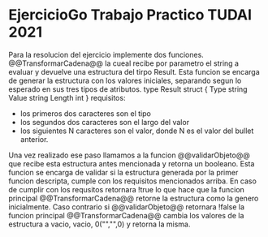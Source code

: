 # EjercicioGo Trabajo Practico TUDAI 2021

Para la resolucion del ejercicio implemente dos funciones.
@@TransformarCadena@@ la cueal recibe por parametro el string a evaluar y devuelve una estructura del tirpo Result.
Esta funcion se encarga de generar la estructura con los valores iniciales, separando segun lo esperado en sus tres tipos de atributos.
type Result struct {
    Type    string 
    Value   string
    Length  int
}
requisitos:
- los primeros dos caracteres son el tipo
- los segundos dos caracteres son el largo del valor
- los siguientes N caracteres son el valor, donde N es el valor del bullet anterior.

Una vez realizado ese paso llamamos a la funcion @@validarObjeto@@ que recibe esta estructura antes mencionada y retorna un booleano.
Esta funcion se encarga de validar si la estructura generada por la primer funcion descripta, cumple con los requisitos mencionados arriba.
En caso de cumplir con los requsitos retornara !true lo que hace que la funcion principal @@TransformarCadena@@ retorne la estructura como la genero inicialmente. Caso contrario si @@validarObjeto@@ retornara !false la funcion principal @@TransformarCadena@@ cambia los valores de la estructura a vacio, vacio, 0("","",0) y retorna la misma.
